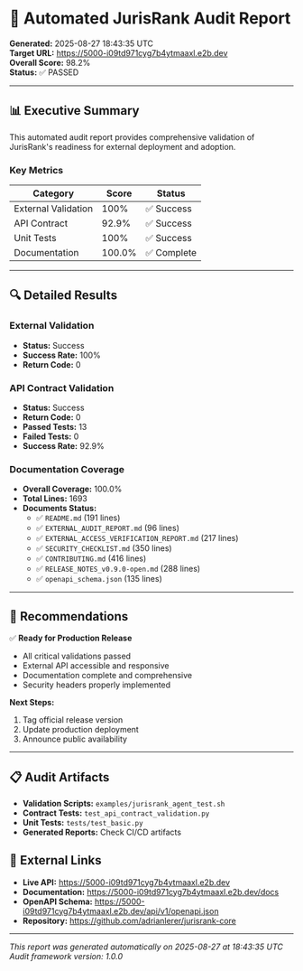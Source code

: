# 🤖 Automated JurisRank Audit Report

**Generated:** 2025-08-27 18:43:35 UTC  
**Target URL:** https://5000-i09td971cyg7b4ytmaaxl.e2b.dev  
**Overall Score:** 98.2%  
**Status:** ✅ PASSED  

---

## 📊 Executive Summary

This automated audit report provides comprehensive validation of JurisRank's readiness for external deployment and adoption.

### Key Metrics

| Category | Score | Status |
|----------|-------|--------|
| External Validation | 100% | ✅ Success |
| API Contract | 92.9% | ✅ Success |
| Unit Tests | 100% | ✅ Success |
| Documentation | 100.0% | ✅ Complete |

---

## 🔍 Detailed Results

### External Validation

- **Status:** Success
- **Success Rate:** 100%
- **Return Code:** 0

### API Contract Validation

- **Status:** Success
- **Return Code:** 0
- **Passed Tests:** 13
- **Failed Tests:** 0
- **Success Rate:** 92.9%

### Documentation Coverage

- **Overall Coverage:** 100.0%
- **Total Lines:** 1693
- **Documents Status:**
  - ✅ `README.md` (191 lines)
  - ✅ `EXTERNAL_AUDIT_REPORT.md` (96 lines)
  - ✅ `EXTERNAL_ACCESS_VERIFICATION_REPORT.md` (217 lines)
  - ✅ `SECURITY_CHECKLIST.md` (350 lines)
  - ✅ `CONTRIBUTING.md` (416 lines)
  - ✅ `RELEASE_NOTES_v0.9.0-open.md` (288 lines)
  - ✅ `openapi_schema.json` (135 lines)

---

## 🚀 Recommendations


✅ **Ready for Production Release**
- All critical validations passed
- External API accessible and responsive  
- Documentation complete and comprehensive
- Security headers properly implemented

**Next Steps:**
1. Tag official release version
2. Update production deployment
3. Announce public availability


---

## 📋 Audit Artifacts

- **Validation Scripts:** `examples/jurisrank_agent_test.sh`
- **Contract Tests:** `test_api_contract_validation.py`
- **Unit Tests:** `tests/test_basic.py`
- **Generated Reports:** Check CI/CD artifacts

## 🔗 External Links

- **Live API:** https://5000-i09td971cyg7b4ytmaaxl.e2b.dev
- **Documentation:** https://5000-i09td971cyg7b4ytmaaxl.e2b.dev/docs
- **OpenAPI Schema:** https://5000-i09td971cyg7b4ytmaaxl.e2b.dev/api/v1/openapi.json
- **Repository:** https://github.com/adrianlerer/jurisrank-core

---

*This report was generated automatically on 2025-08-27 at 18:43:35 UTC*
*Audit framework version: 1.0.0*
